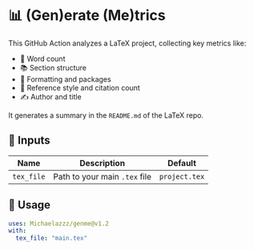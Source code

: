 # 📊 (Gen)erate (Me)trics

This GitHub Action analyzes a LaTeX project, collecting key metrics like:

- 📄 Word count
- 📚 Section structure
- 🎨 Formatting and packages
- 🔗 Reference style and citation count
- ✍️ Author and title

It generates a summary in the `README.md` of the LaTeX repo.

## 🔧 Inputs

| Name       | Description                   | Default        |
|------------|-------------------------------|----------------|
| `tex_file` | Path to your main `.tex` file | `project.tex`  |

## 🚀 Usage

```yaml
uses: Michaelazzz/genme@v1.2
with:
  tex_file: "main.tex"
